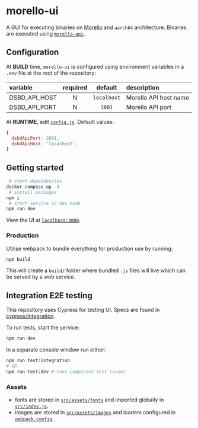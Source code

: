 # morello-ui

A GUI for executing binaries on [Morello](https://www.arm.com/architecture/cpu/morello) and `aarch64` architecture. Binaries are executed using [`morello-api`](https://github.com/digicatapult/morello-api/).

## Configuration

At **BUILD** time, `morello-ui` is configured using environment variables in a `.env` file at the root of the repository:

| variable      | required |   default   | description           |
| :------------ | :------: | :---------: | :-------------------- |
| DSBD_API_HOST |    N     | `localhost` | Morello API host name |
| DSBD_API_PORT |    N     |   `3001`    | Morello API port      |

At **RUNTIME**, edit [`config.js`](./public/config.js). Default values:

```js
{
  dsbdApiPort: 3001,
  dsbdApiHost: 'localhost',
}
```

## Getting started

```sh
 # start dependencies
docker compose up -d
 # install packages
npm i
 # start service in dev mode
npm run dev
```

View the UI at [`localhost:3000`](http://localhost:3000/).

### Production

Utilise webpack to bundle everything for production use by running:

```sh
npm build
```

This will create a `build/` folder where bundled `.js` files will live which can be served by a web service.

## Integration E2E testing

This repository uses Cypress for testing UI. Specs are found in [cypress/integration](./cypress/integration).

To run tests, start the service:

```sh
npm run dev
```

In a separate console window run either:

```sh
npm run test:integration
# OR
npm run test:dev # runs component test runner
```

### Assets

- fonts are stored in [`src/assets/fonts`](./src/assets/fonts) and imported globally in [`src/index.js`](./src/index.js).
- images are stored in [`src/assets/images`](./src/assets/images/) and loaders configured in [`webpack.config`](./webpack.config.js).

